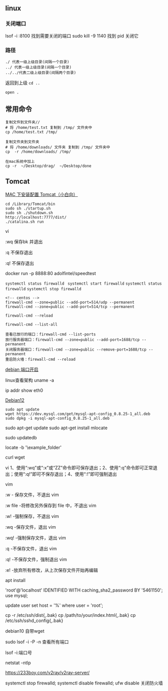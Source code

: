 ## linux

### 关闭端口

lsof -i :8100 找到需要关闭的端口
sudo kill -9 1140 找到 pid 关闭它

### 路径

```
./ 代表一级上级目录(间隔一个目录)
../ 代表一级上级目录(间隔一个目录)
../../代表二级上级目录(间隔两个目录)

```

返回到上级
`cd ..`

`open .`


## 常用命令
```
复制文件到文件夹//
# 将 /home/test.txt 复制到 /tmp/ 文件夹中
cp /home/test.txt /tmp/

复制文件夹到文件夹
# 将 /home/downloads/ 文件夹 复制到 /tmp/ 文件夹中
cp  -r /home/downloads/ /tmp/

在mac系统中加上
cp -r  ~/Desktop/drag/  ~/Desktop/done

```





## Tomcat

[MAC 下安装配置 Tomcat（小白向）](https://www.jianshu.com/p/69496fb3495e)

```
cd /Library/Tomcat/bin
sudo sh ./startup.sh
sudo sh ./shutdown.sh
http://localhost:7777/dist/
./catalina.sh run
```


vi


:wq 
保存bk
并退出

:q
不保存退出



:q!
不保存退出



docker run -p 8888:80 adolfintel/speedtest


`systemctl status firewalld `
`systemctl start firewalld`
`systemctl status firewalld` 
`systemctl stop firewalld`


```
<!-- centos -->
firewall-cmd --zone=public --add-port=514/udp --permanent
firewall-cmd --zone=public --add-port=514/tcp --permanent

firewall-cmd --reload

firewall-cmd --list-all
```

```
查看已放行的端口：firewall-cmd --list-ports
放行服务器端口：firewall-cmd --zone=public --add-port=1688/tcp --permanent
关闭服务器端口：firewall-cmd --zone=public --remove-port=1688/tcp --permanent
重启防火墙：firewall-cmd --reload
```



[debian 端口开启](https://blog.csdn.net/bangshabgni/article/details/131038760)

linux查看架构 uname -a


ip addr show eth0


[Debian12](https://blog.csdn.net/lym003/article/details/1337696)

```
sudo apt update
wget https://dev.mysql.com/get/mysql-apt-config_0.8.25-1_all.deb
sudo dpkg -i mysql-apt-config_0.8.25-1_all.deb
```


sudo apt-get update
sudo apt-get install mlocate

sudo updatedb


locate -b '\example_folder'



curl
wget

vi
1、使用“:wq”或“:x”或“ZZ”命令即可保存退出；2、使用“:q”命令即可正常退出；使用“:q!”即可不保存退出；4、使用“:!”即可强制退出


vim 

:w            - 保存文件，不退出 vim

:w file  -将修改另外保存到 file 中，不退出 vim

:w!          -强制保存，不退出 vim

:wq          -保存文件，退出 vim

:wq!        -强制保存文件，退出 vim

:q            -不保存文件，退出 vim

:q!          -不保存文件，强制退出 vim

:e!          -放弃所有修改，从上次保存文件开始再编辑




 apt install


'root'@'localhost' IDENTIFIED WITH caching_sha2_password BY '5461150';
use mysql;

update user set host = '%' where user = 'root';


cp -r /etc/ssh/dist{,.bak}
cp /path/to/your/index.html{,.bak}
cp /etc/ssh/sshd_config{,.bak}


debian10 自带wget


sudo lsof -i -P -n
查看所有端口

lsof -i:端口号


netstat -ntlp


https://233boy.com/v2ray/v2ray-server/


systemctl stop firewalld; systemctl disable firewalld; ufw disable
关闭防火墙
